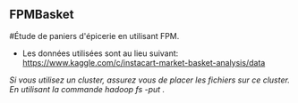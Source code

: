 ## FPMBasket
#Étude de paniers d'épicerie en utilisant FPM.

* Les données utilisées sont au lieu suivant:<br/>
	https://www.kaggle.com/c/instacart-market-basket-analysis/data

*Si vous utilisez un cluster, assurez vous de placer les fichiers sur ce cluster.<br/>En utilisant la commande hadoop fs -put <local> <cluster>.*



